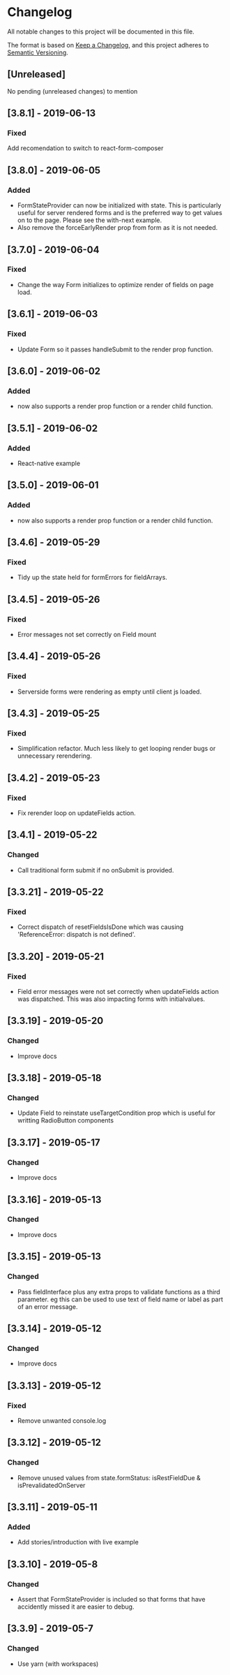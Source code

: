 # Changelog
All notable changes to this project will be documented in this file.

The format is based on [Keep a Changelog](https://keepachangelog.com/en/1.0.0/),
and this project adheres to [Semantic Versioning](https://semver.org/spec/v2.0.0.html).

## [Unreleased]
No pending (unreleased changes) to mention

## [3.8.1] - 2019-06-13
### Fixed 
Add recomendation to switch to react-form-composer

## [3.8.0] - 2019-06-05
### Added
- FormStateProvider can now be initialized with state. This is particularly useful for server rendered forms and is the preferred way to get values on to the page. Please see the with-next example.
- Also remove the forceEarlyRender prop from form as it is not needed.

## [3.7.0] - 2019-06-04
### Fixed
- Change the way Form initializes to optimize render of fields on page load.

## [3.6.1] - 2019-06-03
### Fixed
- Update Form so it passes handleSubmit to the render prop function.

## [3.6.0] - 2019-06-02
### Added
- <Field> now also supports a render prop function or a render child function.

## [3.5.1] - 2019-06-02
### Added
- React-native example

## [3.5.0] - 2019-06-01
### Added
- <Form> now also supports a render prop function or a render child function.

## [3.4.6] - 2019-05-29
### Fixed
- Tidy up the state held for formErrors for fieldArrays.

## [3.4.5] - 2019-05-26
### Fixed
- Error messages not set correctly on Field mount

## [3.4.4] - 2019-05-26
### Fixed
- Serverside forms were rendering as empty until client js loaded.

## [3.4.3] - 2019-05-25
### Fixed
- Simplification refactor. Much less likely to get looping render bugs or unnecessary rerendering.

## [3.4.2] - 2019-05-23
### Fixed
- Fix rerender loop on updateFields action.

## [3.4.1] - 2019-05-22
### Changed
- Call traditional form submit if no onSubmit is provided.

## [3.3.21] - 2019-05-22
### Fixed
- Correct dispatch of resetFieldsIsDone which was causing 'ReferenceError: dispatch is not defined'.

## [3.3.20] - 2019-05-21
### Fixed
- Field error messages were not set correctly when updateFields action was dispatched. This was also impacting forms with initialvalues. 

## [3.3.19] - 2019-05-20
### Changed
- Improve docs

## [3.3.18] - 2019-05-18
### Changed
- Update Field to reinstate useTargetCondition prop which is useful for writting RadioButton components

## [3.3.17] - 2019-05-17
### Changed
- Improve docs

## [3.3.16] - 2019-05-13
### Changed
- Improve docs

## [3.3.15] - 2019-05-13
### Changed
- Pass fieldInterface plus any extra props to validate functions as a third parameter. eg this can be used to use text of field name or label as part of an error message.

## [3.3.14] - 2019-05-12
### Changed
- Improve docs

## [3.3.13] - 2019-05-12
### Fixed
- Remove unwanted console.log

## [3.3.12] - 2019-05-12
### Changed
- Remove unused values from state.formStatus: isRestFieldDue & isPrevalidatedOnServer

## [3.3.11] - 2019-05-11
### Added
- Add stories/introduction with live example

## [3.3.10] - 2019-05-8
### Changed
- Assert that FormStateProvider is included so that forms that have accidently missed it are easier to debug. 

## [3.3.9] - 2019-05-7
### Changed
- Use yarn (with workspaces)